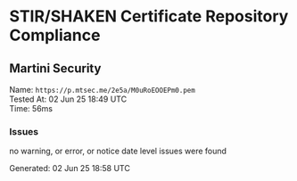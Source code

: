 # STIR/SHAKEN Certificate Repository Compliance

## Martini Security

Name: `https://p.mtsec.me/2e5a/M0uRoEOOEPm0.pem`\
Tested At: 02 Jun 25 18:49 UTC\
Time: 56ms

### Issues

no warning, or error, or notice date level issues were found

Generated: 02 Jun 25 18:58 UTC